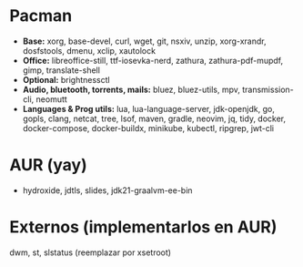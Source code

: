 # Pacman
- **Base:** xorg, base-devel, curl, wget, git, nsxiv, unzip, xorg-xrandr, dosfstools, dmenu, xclip, xautolock
- **Office:** libreoffice-still, ttf-iosevka-nerd, zathura, zathura-pdf-mupdf, gimp, translate-shell
- **Optional:** brightnessctl
- **Audio, bluetooth, torrents, mails:** bluez, bluez-utils, mpv, transmission-cli, neomutt
- **Languages & Prog utils:** lua, lua-language-server, jdk-openjdk, go, gopls, clang, netcat, tree, lsof, maven, gradle, neovim, jq, tidy, docker, docker-compose, docker-buildx, minikube, kubectl, ripgrep, jwt-cli

# AUR (yay)
- hydroxide, jdtls, slides, jdk21-graalvm-ee-bin

# Externos (implementarlos en AUR)
dwm, st, slstatus (reemplazar por xsetroot)
